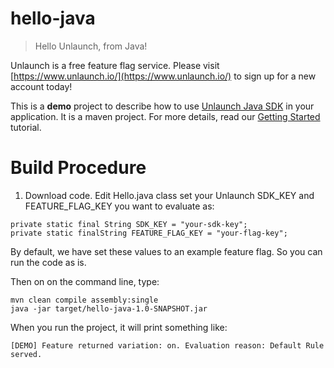 # hello-java

> Hello Unlaunch, from Java!

Unlaunch is a free feature flag service. Please visit [https://www.unlaunch.io/](https://www.unlaunch.io/) to sign up
 for a new account today!
 
 This is a **demo** project to describe how to use [Unlaunch Java SDK](https://docs.unlaunch.io/docs/sdks/java-sdk) in your application. It is a maven project.
For more details, read our [Getting Started](https://docs.unlaunch.io/docs/getting-started) tutorial.

# Build Procedure
1. Download code. Edit Hello.java class set your Unlaunch SDK_KEY and FEATURE_FLAG_KEY you want to evaluate as: 

```
private static final String SDK_KEY = "your-sdk-key";
private static finalString FEATURE_FLAG_KEY = "your-flag-key";
```

By default, we have set these values to an example feature flag. So you can run the code as is.

Then on on the command line, type:

```
mvn clean compile assembly:single
java -jar target/hello-java-1.0-SNAPSHOT.jar 
```

When you run the project, it will print something like:

```
[DEMO] Feature returned variation: on. Evaluation reason: Default Rule served.
```
